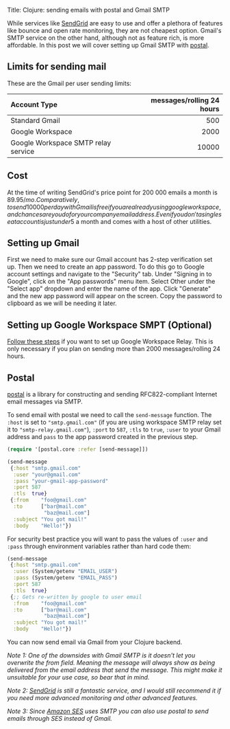 Title: Clojure: sending emails with postal and Gmail SMTP

While services like [SendGrid](https://sendgrid.com) are easy to use and offer a plethora of features like bounce and open rate monitoring, they are not cheapest option. Gmail's SMTP service on the other hand, although not as feature rich, is more affordable. In this post we will cover setting up Gmail SMTP with [postal](https://github.com/drewr/postal).

## Limits for sending mail

These are the Gmail per user sending limits:

| Account Type                        | messages/rolling 24 hours |
|:----------------------------------- | -------------------------:|
| Standard Gmail                      | 500                       |
| Google Workspace                    | 2000                      |
| Google Workspace SMTP relay service | 10000                     |

## Cost

At the time of writing SendGrid's price point for 200 000 emails a month is $89.95/mo. Comparatively, to send 10000 per day with Gmail is free if you are already using google workspace, and chances are you do for your company email address. Even if you don't a single seat account is just under 5$ a month and comes with a host of other utilities.

## Setting up Gmail

First we need to make sure our Gmail account has 2-step verification set up. Then we need to create an app password. To do this go to Google account settings and navigate to the "Security" tab. Under "Signing in to Google", click on the "App passwords" menu item. Select Other under the "Select app" dropdown and enter the name of the app. Click "Generate" and the new app password will appear on the screen. Copy the password to clipboard as we will be needing it later.

## Setting up Google Workspace SMPT (Optional)

[Follow these steps](https://support.google.com/a/answer/2956491) if you want to set up Google Workspace Relay. This is only necessary if you plan on sending more than 2000 messages/rolling 24 hours.

## Postal

[postal](https://github.com/drewr/postal) is a library for constructing and sending RFC822-compliant Internet email messages via SMTP.

To send email with postal we need to call the `send-message` function. The `:host` is set to `"smtp.gmail.com"` (if you are using workspace SMTP relay set it to `"smtp-relay.gmail.com"`), `:port` to `587`, `:tls` to `true`, `:user` to your Gmail address and `pass` to the app password created in the previous step.

```clojure
(require '[postal.core :refer [send-message]])

(send-message
 {:host "smtp.gmail.com"
  :user "your@gmail.com"
  :pass "your-gmail-app-password"
  :port 587
  :tls  true}
 {:from    "foo@gmail.com"
  :to      ["bar@mail.com"
            "baz@mail.com"]
  :subject "You got mail!"
  :body    "Hello!"})
```

For security best practice you will want to pass the values of  `:user` and `:pass` through environment variables rather than hard code them:

```clojure
(send-message
 {:host "smtp.gmail.com"
  :user (System/getenv "EMAIL_USER")
  :pass (System/getenv "EMAIL_PASS")
  :port 587
  :tls  true}
 {;; Gets re-written by google to user email
  :from    "foo@gmail.com"
  :to      ["bar@mail.com"
            "baz@mail.com"]
  :subject "You got mail!"
  :body    "Hello!"})
```

You can now send email via Gmail from your Clojure backend.

*Note 1:  One of the downsides with Gmail SMTP is it doesn't let you overwrite the from field. Meaning the message will always show as being delivered from the email address that send the message. This might make it unsuitable for your use case, so bear that in mind.*

*Note 2: [SendGrid](https://sendgrid.com) is still a fantastic service, and I would still recommend it if you need more advanced monitoring and other advanced features.*

*Note 3: Since [Amazon SES](https://aws.amazon.com/ses/) uses SMTP you can also use postal to send emails through SES instead of Gmail.*
